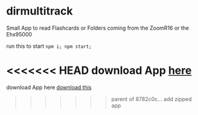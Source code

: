 # dirmultitrack
Small App to read Flashcards or Folders coming from the ZoomR16 or the Ehx95000

run this to start
`npm i; npm start;`

<<<<<<< HEAD
download App [here](https://github.com/leonleonleon/dirmultitrack/releases)
=======
download App here
[download this](https://github.com/leonleonleon/dirmultitrack/tree/master/build/DIR-Multitrack.app)
>>>>>>> parent of 8782c0c... add zipped app
